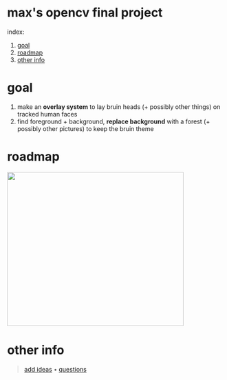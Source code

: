# max's opencv final project
index:
1) [goal](#goal)
2) [roadmap](#roadmap)
3) [other info](#other-info)

# goal
1. make an **overlay system** to lay bruin heads (+ possibly other things) on tracked human faces
2. find foreground + background, **replace background** with a forest (+ possibly other pictures) to keep the bruin theme

# roadmap

<img src="https://i.imgur.com/8X5R13D.png" width="410" height="357">

# other info
>[add ideas](http://freesuggestionbox.com/pub/zvognoe) • [questions](mailto:maxm21@parkschool.net?subject=Inquiry%20about%20Max's%20Final%20Project)